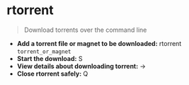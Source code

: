 # rtorrent
> Download torrents over the command line
- **Add a torrent file or magnet to be downloaded:**
rtorrent `torrent_or_magnet`
- **Start the download:**
<Ctrl>S
- **View details about downloading torrent:**
->
- **Close rtorrent safely:**
<Ctrl>Q
